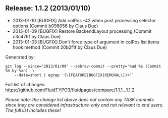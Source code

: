 ## Release: 1.1.2 (2013/01/10)

* 2013-01-10 [BUGFIX] Add colPos -42 when post processing selector options (Commit b098056 by Claus Due)
* 2013-01-09 [BUGFIX] Restore BackendLayout processing (Commit c3c476f by Claus Due)
* 2013-01-03 [BUGFIX] Don't force type of argument in colPos list items hook method (Commit 20b2f1f by Claus Due)

Generated by:

```
git log --since="2013/01/09" --abbrev-commit --pretty='%ad %s (Commit %h by %an)' \
    --date=short | egrep '(\[FEATURE|BUGFIX|REMOVAL\])+'`
```

Full list of changes: https://github.com/FluidTYPO3/fluidpages/compare/1.1.1...1.1.2

*Please note: the change list above does not contain any TASK commits since they are considered 
infrastructure-only and not relevant to end users. The full list includes these!*

